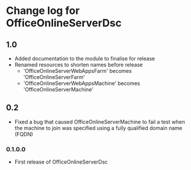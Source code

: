 # Change log for OfficeOnlineServerDsc

## 1.0

* Added documentation to the module to finalise for release
* Renamed resources to shorten names before release
  * 'OfficeOnlineServerWebAppsFarm' becomes 'OfficeOnlineServerFarm'
  * 'OfficeOnlineServerWebAppsMachine' becomes 'OfficeOnlineServerMachine'

## 0.2

* Fixed a bug that caused OfficeOnlineServerMachine to fail a test when
  the machine to join was specified using a fully qualified domain name (FQDN)

### 0.1.0.0

* First release of OfficeOnlineServerDsc
